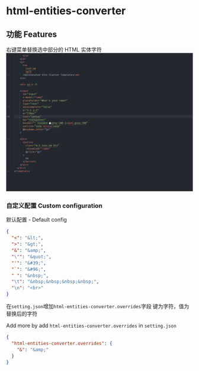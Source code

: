 # html-entities-converter

## 功能 Features

右键菜单替换选中部分的 HTML 实体字符  
![Example](./assets/test.gif)

### 自定义配置 Custom configuration

默认配置 - Default config
```json
{
  "<": "&lt;",
  ">": "&gt;",
  "&": "&amp;",
  "\"": "&quot;",
  "'": "&#39;",
  "`": "&#96;",
  " ": "&nbsp;",
  "\t": "&nbsp;&nbsp;&nbsp;&nbsp;",
  "\n": "<br>"
}
```

在`setting.json`增加`html-entities-converter.overrides`字段
键为字符，值为替换后的字符

Add more by add `html-entities-converter.overrides` in `setting.json`

```json
{
  "html-entities-converter.overrides": {
    "&": "&amp;"
  }
}
```
